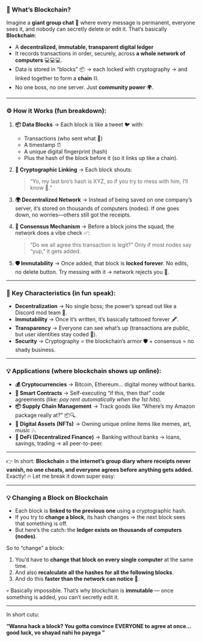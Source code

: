 

### 🧐 What’s Blockchain?

Imagine a **giant group chat** 📱 where every message is permanent, everyone sees it, and nobody can secretly delete or edit it.
That’s basically **Blockchain**:

* A **decentralized, immutable, transparent digital ledger**
* It records transactions in order, securely, across **a whole network of computers** 💻💻💻.
* Data is stored in “blocks” 📦 → each locked with cryptography → and linked together to form a **chain** ⛓️.
* No one boss, no one server. Just **community power** 🌍.

---

### ⚙️ How it Works (fun breakdown):

1. **📦 Data Blocks** → Each block is like a tweet 🐦 with:

   * Transactions (who sent what 💸)
   * A timestamp ⏰
   * A unique digital fingerprint (hash)
   * Plus the hash of the block before it (so it links up like a chain).

2. **🔗 Cryptographic Linking** → Each block shouts:

   > “Yo, my last bro’s hash is XYZ, so if you try to mess with him, I’ll know 👀.”

3. **🌍 Decentralized Network** → Instead of being saved on one company’s server, it’s stored on thousands of computers (nodes). If one goes down, no worries—others still got the receipts.

4. **🤝 Consensus Mechanism** → Before a block joins the squad, the network does a vibe check ✅:

   > “Do we all agree this transaction is legit?”
   > Only if most nodes say “yup,” it gets added.

5. **🛡️ Immutability** → Once added, that block is **locked forever**. No edits, no delete button. Try messing with it → network rejects you 🚫.

---

### 🌟 Key Characteristics (in fun speak):

* **Decentralization** → No single boss; the power’s spread out like a Discord mod team 💬.
* **Immutability** → Once it’s written, it’s basically tattooed forever 🖋️.
* **Transparency** → Everyone can see what’s up (transactions are public, but user identities stay coded 🔐).
* **Security** → Cryptography = the blockchain’s armor 🛡️ + consensus = no shady business.

---

### 💡 Applications (where blockchain shows up online):

* **💰 Cryptocurrencies** → Bitcoin, Ethereum… digital money without banks.
* **🤖 Smart Contracts** → Self-executing “if this, then that” code agreements (like: *pay rent automatically when the 1st hits*).
* **📦 Supply Chain Management** → Track goods like “Where’s my Amazon package really at?” 📦🔍.
* **🎨 Digital Assets (NFTs)** → Owning unique online items like memes, art, music 🎶.
* **💸 DeFi (Decentralized Finance)** → Banking without banks → loans, savings, trading → all peer-to-peer.

---

👉 In short:
**Blockchain = the internet’s group diary where receipts never vanish, no one cheats, and everyone agrees before anything gets added.**
Exactly! 🔥 Let me break it down super easy:

---

### 💡 Changing a Block on Blockchain

* Each block is **linked to the previous one** using a cryptographic hash.
* If you try to **change a block**, its hash changes → the next block sees that something is off.
* But here’s the catch: the **ledger exists on thousands of computers (nodes)**.

So to “change” a block:

1. You’d have to **change that block on every single computer** at the same time.
2. And also **recalculate all the hashes for all the following blocks**.
3. And do this **faster than the network can notice** 👀.

💀 Basically impossible. That’s why blockchain is **immutable** — once something is added, you can’t secretly edit it.

---

In short cutu:

 **“Wanna hack a block? You gotta convince EVERYONE to agree at once… good luck, vo shayad nahi ho payega ”**



